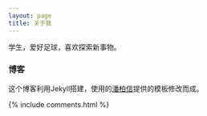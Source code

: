```yaml
---
layout: page
title: 关于我 
---
```


学生，爱好足球，喜欢探索新事物。

<p>
<p>
<p>


<p>

<h3>博客</h3>  

<p>

这个博客利用Jekyll搭建，使用的<a href="http://baixin.io/" target="_blank">潘柏信</a>提供的模板修改而成。

{% include comments.html %}



